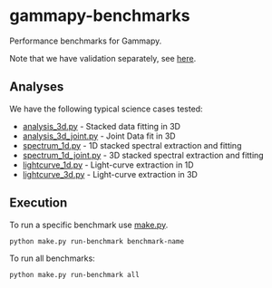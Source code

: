 # gammapy-benchmarks

Performance benchmarks for Gammapy.

Note that we have validation separately, see [here](../README.md).

## Analyses

We have the following typical science cases tested:

- [analysis_3d.py](analysis_3d.py) - Stacked data fitting in 3D
- [analysis_3d_joint.py](analysis_3d_joint.py) - Joint Data fit in 3D 
- [spectrum_1d.py](spectrum_1d.py) - 1D stacked spectral extraction and fitting
- [spectrum_1d_joint.py](spectrum_1d_joint.py) - 3D stacked spectral extraction and fitting
- [lightcurve_1d.py](lightcurve_1d.py) - Light-curve extraction in 1D
- [lightcurve_3d.py](lightcurve_3d.py) - Light-curve extraction in 3D


## Execution

To run a specific benchmark use [make.py](make.py).

```bash
python make.py run-benchmark benchmark-name
```

To run all benchmarks:
```bash
python make.py run-benchmark all
```
